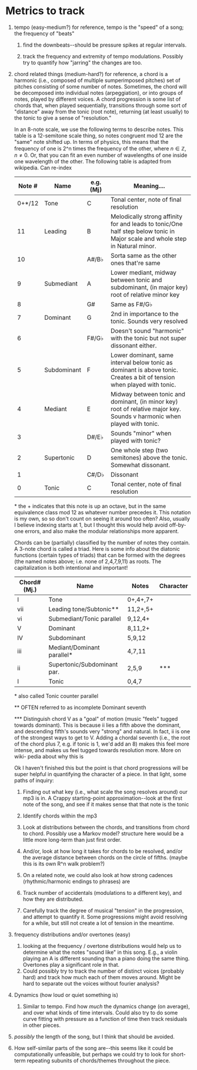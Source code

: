 # Metrics to track

1. tempo (easy-medium?) for reference, tempo is the "speed" of a song;
   the frequency of "beats"

    1. find the downbeats--should be pressure spikes at regular
       intervals.

    2. track the frequency and extremity of tempo modulations.
       Possibly try to quantify how "jarring" the changes are too.

2. chord related things (medium-hard?) for reference, a chord is a
   harmonic (i.e., composed of multiple sumperimposed pitches) set of
   pitches consisting of some number of notes. Sometimes, the chord
   will be decomposed into individual notes (arpeggiation), or into
   groups of notes, played by different voices. A chord progression is
   some list of chords that, when played sequentially, transitions
   through some sort of "distance" away from the tonic (root note),
   returning (at least usually) to the tonic to give a sense of
   "resolution."

   In an 8-note scale, we use the following terms to describe notes.
   This table is a 12-semitone scale thing, so notes congruent mod 12
   are the "same" note shifted up. In terms of physics, this means
   that the frequency of one is 2^n times the frequency of the other,
   where $n\in \mathbb{Z}, n\neq 0$. Or, that you can fit an even
   number of wavelengths of one inside one wavelength of the other.
   The following table is adapted from wikipedia. Can re-index

   | Note #    |    Name     | e.g.(Mj)  | Meaning....
   | --------- | ----------- | --------- | ---------------------
   | 0+\*/12   | Tone        |    C      | Tonal center, note of final resolution
   |    11     | Leading     |    B      | Melodically strong affinity for and leads to tonic/One half step below tonic in Major scale and whole step in Natural minor.
   |    10     |             | A#/B♭     | Sorta same as the other ones that're same
   |    9      | Submediant  |    A      | Lower mediant, midway between tonic and subdominant, (in major key) root of relative minor key
   |    8      |             |    G#     | Same as F#/G♭
   |    7      | Dominant    |    G      | 2nd in importance to the tonic.  Sounds very resolved
   |    6      |             | F#/G♭     | Doesn't sound "harmonic" with the tonic but not super dissonant either.
   |    5      | Subdominant |    F      | Lower dominant, same interval below tonic as dominant is above tonic.  Creates a bit of tension when played with tonic.
   |    4      | Mediant     |    E      | Midway between tonic and dominant, (in minor key) root of relative major key. Sounds v harmonic when played with tonic.
   |    3      |             | D#/E♭     | Sounds "minor" when played with tonic?
   |    2      | Supertonic  |    D      | One whole step (two semitones) above the tonic.  Somewhat dissonant.
   |    1      |             | C#/D♭     | Dissonant
   |    0      | Tonic       |    C      | Tonal center, note of final resolution

   \* the + indicates that this note is up an octave, but in the same
   equivalence class mod 12 as whatever number precedes it. This
   notation is my own, so so don't count on seeing it around too
   often? Also, usually I believe indexing starts at 1, but I thought
   this would help avoid off-by-one errors, and also make the modular
   relationships more apparent.

   Chords can be (partially) classified by the number of notes they
   contain. A 3-note chord is called a triad. Here is some info about
   the diatonic functions (certain types of triads) that can be formed
   with the degrees (the named notes above; i.e. none of 2,4,7,9,11)
   as roots. The capitalization is both intentional and important!

   | Chord#(Mj.) |    Name                     | Notes    | Character
   | ----------- | --------------------------- | -------- | ---------
   |    I        | Tone                        | 0+,4+,7+ |
   |    vii      | Leading tone/Subtonic\**    | 11,2+,5+ |
   |    vi       | Submediant/Tonic parallel   | 9,12,4+  |
   |    V        | Dominant                    | 8,11,2+  |
   |    IV       | Subdominant                 | 5,9,12   |
   |    iii      | Mediant/Dominant parallel\* | 4,7,11   |
   |    ii       | Supertonic/Subdominant par. | 2,5,9    | \***
   |    I        | Tonic                       | 0,4,7    |

   \* also called Tonic counter parallel

   \** OFTEN referred to as incomplete Dominant seventh

   \*** Distinguish chord V as a "goal" of motion (music "feels"
   tugged towards dominant). This is because ii lies a fifth above the
   dominant, and descending fifth's sounds very "strong" and natural.
   In fact, ii is one of the strongest ways to get to V. Adding a
   chordal seventh (i.e., the root of the chord plus 7, e.g. if tonic
   is 1, we'd add an 8) makes this feel more intense, and makes us
   feel tugged towards resolution more. More on wiki- pedia about why
   this is

   Ok I haven't finished this but the point is that chord progressions
   will be super helpful in quantifying the character of a piece.  In
   that light, some paths of inquiry:

   1. Finding out what key (i.e., what scale the song resolves around)
      our mp3 is in. A Crappy starting-point approximation--look at
      the first note of the song, and see if it makes sense that that
      note is the tonic

   2. Identify chords within the mp3

   3. Look at distributions between the chords, and transitions from
      chord to chord. Possibly use a Markov model? structure here
      would be a little more long-term than just first order.

   4. And/or, look at how long it takes for chords to be resolved,
      and/or the average distance between chords on the circle of
      fifths. (maybe this is its own R^n walk problem?)

   5. On a related note, we could also look at how strong cadences
      (rhythmic/harmonic endings to phrases) are

   6. Track number of accidentals (modulations to a different key),
      and how they are distributed.

   7. Carefully track the degree of musical "tension" in the
      progression, and attempt to quantify it. Some progressions might
      avoid resolving for a while, but still not create a lot of
      tension in the meantime.

3. frequency distributions and/or overtones (easy)

   1. looking at the frequency / overtone distributions would help us
      to determine what the notes "sound like" in this song. E.g., a
      violin playing an A is different sounding than a piano doing the
      same thing. Overtones play a significant role in that.
   2. Could possibly try to track the number of distinct voices
      (probably hard) and track how much each of them moves around.
      Might be hard to separate out the voices without fourier
      analysis?

4. Dynamics (how loud or quiet something is)

    1. Similar to tempo. Find how _much_ the dynamics change (on
       average), and over what kinds of time intervals. Could also try
       to do some curve fitting with pressure as a function of time
       then track residuals in other pieces.

5. _possibly_ the length of the song, but I think that should be
   avoided.

6. How self-similar parts of the song are--this seems like it could be
   computationally unfeasible, but perhaps we could try to look for
   short-term repeating subunits of chords/themes throughout the
   piece.
